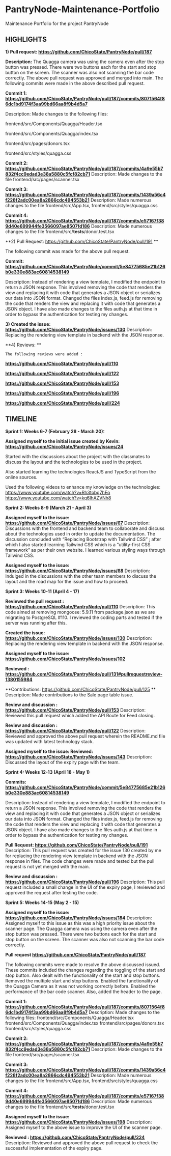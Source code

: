 # PantryNode-Maintenance-Portfolio
Maintenance Portfolio for the project PantryNode

## **HIGHLIGHTS**


**1) Pull request: https://github.com/ChicoState/PantryNode/pull/187**

**Description:** The Quagga camera was using the camera even after the stop button was pressed. There were two buttons each for the start and stop button on the screen. The scanner was also not scanning the bar code correctly. 
The above pull request was approved and merged into main.
The following commits were made in the above described pull request. 

**Commit 1: https://github.com/ChicoState/PantryNode/pull/187/commits/8071564f86dc1bd9174f3aa99bd66aa8f9b4d5a7** 

Description: Made changes to the following files:

frontend/src/Components/Quagga/Header.tsx

frontend/src/Components/Quagga/index.tsx

frontend/src/pages/donors.tsx

frontend/src/styles/quagga.css

**Commit 2: https://github.com/ChicoState/PantryNode/pull/187/commits/4a9e55b7832f4cc9edad3e38a5880c5fcf82cb71**
Description: Made changes to the file frontend/src/pages/scanner.tsx

**Commit 3: https://github.com/ChicoState/PantryNode/pull/187/commits/1439a56c4f228f2adc00ea8a2866cdc494553b21**
Description: Made numerous changes to the file frontend/src/App.tsx, frontend/src/styles/quagga.css

**Commit 4: https://github.com/ChicoState/PantryNode/pull/187/commits/e57167f389d40e699944fe3566097ae8507fd186**
Description: Made numerous changes to the file frontend/src/__tests__/donor.test.tsx



**2) Pull Request: https://github.com/ChicoState/PantryNode/pull/191 **    

The following commit was made for the above pull request.

**Commit: https://github.com/ChicoState/PantryNode/commit/5e84775685e21b126b0e330e883ac60814538149**

Description: Instead of rendering a view template, I modified the endpoint to return a JSON response. This involved removing the code that renders the view and replacing it with code that generates a JSON object or serializes our data into JSON format. 
Changed the files index.js, feed.js for removing the code that renders the view and replacing it with code that generates a JSON object.
I have also made changes to the files auth.js at that time in order to bypass the authentication for testing my changes.



**3) Created the issue:  https://github.com/ChicoState/PantryNode/issues/130**
     Description: Replacing the rendering view template in backend with the JSON response. 



**4) Reviews: **
   
    The following reviews were added :

  **https://github.com/ChicoState/PantryNode/pull/110**
 
  **https://github.com/ChicoState/PantryNode/pull/122**
 
  **https://github.com/ChicoState/PantryNode/pull/153**
 
  **https://github.com/ChicoState/PantryNode/pull/196**
 
  **https://github.com/ChicoState/PantryNode/pull/224**



## **TIMELINE**

**Sprint 1: Weeks 6-7 (February 28 - March 20):**

**Assigned myself to the initial issue created by Kevin: https://github.com/ChicoState/PantryNode/issues/24**

Started with the discussions about the project with the classmates to discuss the layout and the technologies to be used in the project.

Also started learning the technologies ReactJS and TypeScript from the online sources.

Used the following videos to enhance my knowledge on the technologies:
https://www.youtube.com/watch?v=Rh3tobg7hEo
https://www.youtube.com/watch?v=kq6IhAZVNh8
 
 
 
**Sprint 2: Weeks 8-9 (March 21 - April 3)**

**Assigned myself to the issue: https://github.com/ChicoState/PantryNode/issues/67**
Description: 
Discussions with the frontend and backend team to collaborate and discuss about the technologies used in order to update the documentation.
The discussion concluded with “Replacing Bootstrap with Tailwind CSS” ; after which I also started learning Tailwind CSS which is a “utility-first CSS framework” as per their own website. I learned various styling ways through Tailwind CSS.


**Assigned myself to the issue: https://github.com/ChicoState/PantryNode/issues/68**
Description: Indulged in the discussions with the other team members to discuss the layout and the road map for the issue and how to proceed. 



**Sprint 3: Weeks 10-11 (April 4 - 17)**

**Reviewed the pull request :  https://github.com/ChicoState/PantryNode/pull/110**
Description: This code aimed at removing mongoose: 5.9.11 from package.json as we are migrating to PostgreSQL #110.
I reviewed the coding parts and tested if the server was running after this.

**Created the issue:  https://github.com/ChicoState/PantryNode/issues/130**
Description: Replacing the rendering view template in backend with the JSON response. 

**Assigned myself to the issue: https://github.com/ChicoState/PantryNode/issues/102**

**Reviewed :  https://github.com/ChicoState/PantryNode/pull/131#pullrequestreview-1380155984**

**Contributions: https://github.com/ChicoState/PantryNode/pull/125 **
Description: Made contributions to the Sale page table issue.

**Review and discussion : https://github.com/ChicoState/PantryNode/pull/153**
Description: Reviewed this pull request which added the API Route for Feed closing.

**Review and discussion : https://github.com/ChicoState/PantryNode/pull/122**
Description: Reviewed and approved the above pull request wherein the README.md file was updated with latest technology stack.

**Assigned myself to the issue: Reviewed: https://github.com/ChicoState/PantryNode/issues/143**
Description: Discussed the layout of the expiry page with the team.
 
 

**Sprint 4: Weeks 12-13 (April 18 - May 1)**

**Commits: https://github.com/ChicoState/PantryNode/commit/5e84775685e21b126b0e330e883ac60814538149**

Description: Instead of rendering a view template, I modified the endpoint to return a JSON response. This involved removing the code that renders the view and replacing it with code that generates a JSON object or serializes our data into JSON format. 
Changed the files index.js, feed.js for removing the code that renders the view and replacing it with code that generates a JSON object.
I have also made changes to the files auth.js at that time in order to bypass the authentication for testing my changes.


**Pull Request: https://github.com/ChicoState/PantryNode/pull/191**
Description: This pull request was created for the issue 130 created by me  for replacing the rendering view template in backend with the JSON response in files. The code changes were made and tested but the pull request is not yet merged with the main.


**Review and discussion : https://github.com/ChicoState/PantryNode/pull/196**
Description: This pull request included a small change in the UI of the expiry page, I reviewed and approved the request after testing the code.



**Sprint 5: Weeks 14-15 (May 2 - 15)**

**Assigned myself to the issue:  https://github.com/ChicoState/PantryNode/issues/184**
Description: Assigned myself to this issue as this was a high priority issue about the scanner page. The Quagga camera was using the camera even after the stop button was pressed. There were two buttons each for the start and stop button on the screen. The scanner was also not scanning the bar code correctly. 


**Pull request https://github.com/ChicoState/PantryNode/pull/187**

The following commits were made to resolve the above discussed issued.
These commits included the changes regarding the toggling of the start and stop button. Also dealt with the functionality of the start and stop buttons. Removed the multiple start and stop buttons. Enabled the functionality of the Quagga Camera as it was not working correctly before. Enabled the performance of the bar code scanner. Also, added the header to the page.

**Commit 1: https://github.com/ChicoState/PantryNode/pull/187/commits/8071564f86dc1bd9174f3aa99bd66aa8f9b4d5a7** 
Description: Made changes to the following files:
frontend/src/Components/Quagga/Header.tsx
frontend/src/Components/Quagga/index.tsx
frontend/src/pages/donors.tsx
frontend/src/styles/quagga.css

**Commit 2: https://github.com/ChicoState/PantryNode/pull/187/commits/4a9e55b7832f4cc9edad3e38a5880c5fcf82cb71**
Description: Made changes to the file frontend/src/pages/scanner.tsx

**Commit 3: https://github.com/ChicoState/PantryNode/pull/187/commits/1439a56c4f228f2adc00ea8a2866cdc494553b21**
Description: Made numerous changes to the file frontend/src/App.tsx, frontend/src/styles/quagga.css

**Commit 4: https://github.com/ChicoState/PantryNode/pull/187/commits/e57167f389d40e699944fe3566097ae8507fd186**
Description: Made numerous changes to the file frontend/src/__tests__/donor.test.tsx


**Assigned myself to the issue: https://github.com/ChicoState/PantryNode/issues/198**
Description: Assigned myself to the above issue to improve the UI of the scanner page.

**Reviewed : https://github.com/ChicoState/PantryNode/pull/224**
Description: Reviewed and approved the above pull request to check the successful implementation of the expiry page.
